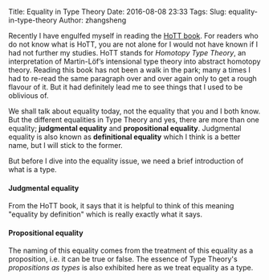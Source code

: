Title: Equality in Type Theory
Date: 2016-08-08 23:33
Tags:
Slug: equality-in-type-theory
Author: zhangsheng


Recently I have engulfed myself in reading the [HoTT book](https://github.com/HoTT/book/wiki/Nightly-Builds). For readers who do not know what is HoTT, you are not alone for I would not have known if I had not further my studies. HoTT stands for *Homotopy Type Theory*, an interpretation of Martin-Löf’s intensional type theory into abstract homotopy theory. Reading this book has not been a walk in the park; many a times I had to re-read the same paragraph over and over again only to get a rough flavour of it. But it had definitely lead me to see things that I used to be oblivious of.

We shall talk about equality today, not the equality that you and I both know. But the different equalities in Type Theory and yes, there are more than one equality; **judgmental equality** and **propositional equality**. Judgmental equality is also known as **definitional equality** which I think is a better name, but I will stick to the former.

But before I dive into the equality issue, we need a brief introduction of what is a type.



#### Judgmental equality
From the HoTT book, it says that it is helpful to think of this meaning "equality by definition" which is really exactly what it says.

#### Propositional equality
The naming of this equality comes from the treatment of this equality as a proposition, i.e. it can be true or false. The essence of Type Theory's *propositions as types* is also exhibited here as we treat equality as a type.
